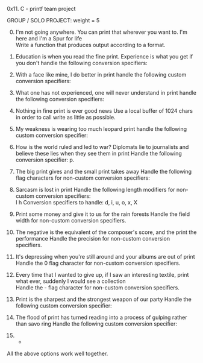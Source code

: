 0x11. C - printf team project

GROUP / SOLO PROJECT: weight = 5

0. I'm not going anywhere. You can print that wherever you want to. I'm here and I'm
 a Spur for life         
Write a function that produces output according to a format.                        

1. Education is when you read the fine print. Experience is what you get if you don't handle the following conversion specifiers:

2. With a face like mine, I do better in print handle the following custom conversion specifiers:
                                            
3. What one has not experienced, one will never understand in print handle the following conversion specifiers:                                                                                    
4. Nothing in fine print is ever good news                               Use a local buffer of 1024 chars in order to call write as little as possible.
           
5. My weakness is wearing too much leopard print handle the following custom conversion specifier:
                                   
6. How is the world ruled and led to war? Diplomats lie to journalists and believe these lies when they see them in print                         Handle the following conversion specifier: p.

7. The big print gives and the small print takes away
Handle the following flag characters for non-custom conversion specifiers:                                                                                    
8. Sarcasm is lost in print
Handle the following length modifiers for non-custom conversion specifiers:                                                                                    
l
h
Conversion specifiers to handle: d, i, u, o, x, X

9. Print some money and give it to us for the rain forests
Handle the field width for non-custom conversion specifiers.

10. The negative is the equivalent of the composer's score, and the print the performance
Handle the precision for non-custom conversion specifiers.
                                                                                    
11. It's depressing when you're still around and your albums are out of print
Handle the 0 flag character for non-custom conversion specifiers.
                                                                                    
12. Every time that I wanted to give up, if I saw an interesting textile, print what ever, suddenly I would see a collection                                            
Handle the - flag character for non-custom conversion specifiers.                   
                                                                                    
13. Print is the sharpest and the strongest weapon of our party
Handle the following custom conversion specifier:
                                                                                    
14. The flood of print has turned reading into a process of gulping rather than savo
ring
Handle the following custom conversion specifier:

15. *                                                                               
All the above options work well together.

